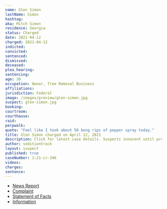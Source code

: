 ```yaml
---
name: Glen Simon
lastName: Simon
hashtag:
aka: Mitch Simon
residence: Georgia
status: Charged
date: 2021-04-12
charged: 2021-04-12
indicted:
convicted: 
sentenced:
dismissed: 
deceased:
plea_hearing:
sentencing:
age: 30
occupation: Owner, Tree Removal Business
affiliations:
jurisdiction: Federal
image: /images/preview/glen-simon.jpg
suspect: glen-simon.jpg
booking:
courtroom:
courthouse:
raid:
perpwalk:
quote: "Feel like I took about 50 bong rips of pepper spray today."
title: Glen Simon charged on April 12, 2021
description: Click for latest case details. Suspects innocent until proven guilty.
author: seditiontrack
layout: suspect
published: true
caseNumber: 1:21-cr-346
videos:
charges:
sentence:
---
```

- [News Report](https://accesswdun.com/article/2021/5/1003147/jefferson-man-charged-in-us-capitol-riot)
- [Complaint](https://www.justice.gov/usao-dc/case-multi-defendant/file/1391806/download)
- [Statement of Facts](https://www.justice.gov/usao-dc/case-multi-defendant/file/1391811/download)
- [Information](https://www.justice.gov/usao-dc/case-multi-defendant/file/1413556/download)
